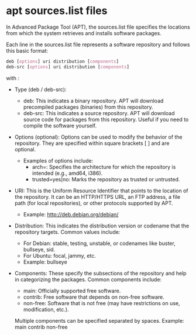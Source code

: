 # apt sources.list files

In Advanced Package Tool (APT), the sources.list file specifies the locations from which the system retrieves and installs software packages.

Each line in the sources.list file represents a software repository and follows this basic format:
```css
deb [options] uri distribution [components]
deb-src [options] uri distribution [components]
```

with :
- Type (deb / deb-src):
    - deb: This indicates a binary repository. APT will download precompiled packages (binaries) from this repository.
    - deb-src: This indicates a source repository. APT will download source code for packages from this repository. Useful if you need to compile the software yourself.

- Options (optional): Options can be used to modify the behavior of the repository. They are specified within square brackets [ ] and are optional.
    - Examples of options include:
        - arch=<architecture>: Specifies the architecture for which the repository is intended (e.g., amd64, i386).
        - trusted=yes|no: Marks the repository as trusted or untrusted.

- URI: This is the Uniform Resource Identifier that points to the location of the repository. It can be an HTTP/HTTPS URL, an FTP address, a file path (for local repositories), or other protocols supported by APT.
    - Example: http://deb.debian.org/debian/

- Distribution: This indicates the distribution version or codename that the repository targets. Common values include:
    - For Debian: stable, testing, unstable, or codenames like buster, bullseye, sid.
    - For Ubuntu: focal, jammy, etc.
    - Example: bullseye

- Components: These specify the subsections of the repository and help in categorizing the packages. Common components include:
    - main: Officially supported free software.
    - contrib: Free software that depends on non-free software.
    - non-free: Software that is not free (may have restrictions on use, modification, etc.).

    Multiple components can be specified separated by spaces. Example: main contrib non-free